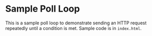 # Sample Poll Loop

This is a sample poll loop to demonstrate sending an HTTP request repeatedly until a condition is met.  Sample code is in `index.html`.
